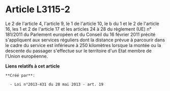 # Article L3115-2

Le 2 de l'article 4, l'article 9, le 1 de l'article 10, le b du 1 et le 2 de l'article 16, les 1 et 2 de l'article 17 et les
articles 24 à 28 du règlement (UE) n° 181/2011 du Parlement européen et du Conseil du 16 février 2011 précité s'appliquent
aux services réguliers dont la distance prévue à parcourir dans le cadre du service est inférieure à 250 kilomètres lorsque
la montée ou la descente du passager s'effectue sur le territoire d'un Etat membre de l'Union européenne.

**Liens relatifs à cet article**

	**Créé par**:

	  - Loi n°2013-431 du 28 mai 2013 - art. 19
